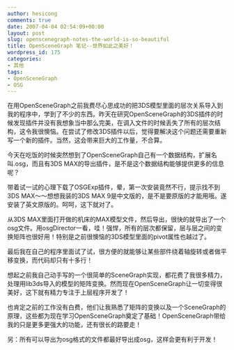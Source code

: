 ```yaml
---
author: hesicong
comments: true
date: 2007-04-04 02:54:09+00:00
layout: post
slug: openscenegraph-notes-the-world-is-so-beautiful
title: OpenSceneGraph 笔记--世界如此之美好！
wordpress_id: 175
categories:
- 其他
tags:
- OpenSceneGraph
- OSG
---
```



在用OpenSceneGraph之前我费尽心思成功的把3DS模型里面的层次关系导入到我的程序中，学到了不少的东西。昨天在研究OpenSceneGraph的3DS插件的时候发现插件并没有我想象当中那么完美，在调入文件的时候丢失了所有的层次结构，这令我很懊恼。在尝试了修改3DS插件以后，觉得要解决这个问题还需要重新写一个新的插件。当然，这会带来巨大的工作量，不合算。

今天在吃饭的时候突然想到了OpenSceneGraph自己有一个数据结构，扩展名叫.osg，而且有3DS MAX的导出插件，是不是这个数据结构能够提供更多的信息呢？

带着试一试的心理下载了OSGExp插件，晕，第一次安装竟然不行，提示找不到3DS MAX～～想想我装的3DS MAX 9是中文版的，是不是要原版的才能用哦。遂安装了英文原版的。呵呵，这下就对了。

从3DS MAX里面打开做的机床的MAX模型文件，然后导出，很快的就导出了一个osg文件。用osgDirector一看，哇！强悍，所有的层次都保留，层与层之间的变换矩阵也很好用！特别是之前很懊恼的3DS模型里面的pivot属性也越过了。

最后我在自己的程序里面试了试，很方便的就能够让某些部件绕着轴旋转或者做平移变换，而代码却只有十多行！

想起之前我自己动手写的一个很简单的SceneGraph实现，都花费了我很多精力，处理用lib3ds导入的模型的矩阵变换。然而现在OpenSceneGraph让一切变得很美好，这下就有精力专注于上层程序开发了！

也肯定之前的工作没有白费，他们让我熟悉了矩阵的变换以及一个SceneGraph的原理，这些都为现在学习OpenSceneGraph奠定了基础！OpenSceneGraph带给我的只是更多更强大的功能，还有很长的路要走！

另：所有可以导出为osg格式的文件都最好导出成osg，这样会更有利于开发！
